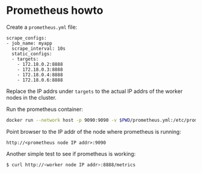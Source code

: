 # Prometheus howto

Create a `prometheus.yml` file:

```
scrape_configs:
- job_name: myapp
  scrape_interval: 10s
  static_configs:
  - targets:
    - 172.18.0.2:8888
    - 172.18.0.3:8888
    - 172.18.0.4:8888
    - 172.18.0.6:8888
```

Replace the IP addrs under `targets` to the actual IP addrs of the worker nodes
in the cluster.


Run the prometheus container:


```bash
docker run --network host -p 9090:9090 -v $PWD/prometheus.yml:/etc/prometheus/prometheus.yml prom/prometheus &
```


Point browser to the IP addr of the node where prometheus is running:

```
http://<prometheus node IP addr>:9090
```


Another simple test to see if prometheus is working:


```bash
$ curl http://<worker node IP addr>:8888/metrics
```
